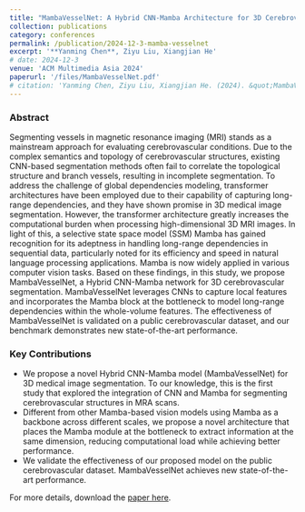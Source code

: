 ```yaml
---
title: "MambaVesselNet: A Hybrid CNN-Mamba Architecture for 3D Cerebrovascular Segmentation"
collection: publications
category: conferences
permalink: /publication/2024-12-3-mamba-vesselnet
excerpt: '**Yanming Chen**, Ziyu Liu, Xiangjian He'
# date: 2024-12-3
venue: 'ACM Multimedia Asia 2024'
paperurl: '/files/MambaVesselNet.pdf'
# citation: 'Yanming Chen, Ziyu Liu, Xiangjian He. (2024). &quot;MambaVesselNet: A Hybrid CNN-Mamba Architecture for 3D Cerebrovascular Segmentation.&quot; <i>ACM Multimedia Asia 2024</i>.'
---
```


### **Abstract**
Segmenting vessels in magnetic resonance imaging (MRI) stands as a mainstream approach for evaluating cerebrovascular conditions. Due to the complex semantics and topology of cerebrovascular structures, existing CNN-based segmentation methods often fail to correlate the topological structure and branch vessels, resulting in incomplete segmentation. To address the challenge of global dependencies modeling, transformer architectures have been employed due to their capability of capturing long-range dependencies, and they have shown promise in 3D medical image segmentation. However, the transformer architecture greatly increases the computational burden when processing high-dimensional 3D MRI images. In light of this, a selective state space model (SSM) Mamba has gained recognition for its adeptness in handling long-range dependencies in sequential data, particularly noted for its efficiency and speed in natural language processing applications. Mamba is now widely applied in various computer vision tasks. Based on these findings, in this study, we propose MambaVesselNet, a Hybrid CNN-Mamba network for 3D cerebrovascular segmentation. MambaVesselNet leverages CNNs to capture local features and incorporates the Mamba block at the bottleneck to model long-range dependencies within the whole-volume features. The effectiveness of MambaVesselNet is validated on a public cerebrovascular dataset, and our benchmark demonstrates new state-of-the-art performance.

### **Key Contributions**
- We propose a novel Hybrid CNN-Mamba model (MambaVesselNet) for 3D medical image segmentation. To our knowledge, this is the first study that explored the integration of CNN and Mamba for segmenting cerebrovascular structures in MRA scans.
- Different from other Mamba-based vision models using Mamba as a backbone across different scales, we propose a novel architecture that places the Mamba module at the bottleneck to extract information at the same dimension, reducing computational load while achieving better performance.
- We validate the effectiveness of our proposed model on the public cerebrovascular dataset. MambaVesselNet achieves new state-of-the-art performance.

For more details, download the [paper here](MambaVesselNet.pdf).